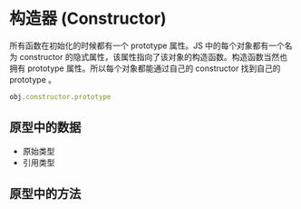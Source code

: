 # 构造器 (Constructor)

所有函数在初始化的时候都有一个 prototype 属性。JS 中的每个对象都有一个名为 constructor 的隐式属性，该属性指向了该对象的构造函数。构造函数当然也拥有 prototype 属性。所以每个对象都能通过自己的 constructor 找到自己的 prototype 。

```js
obj.constructor.prototype
```

## 原型中的数据

- 原始类型
- 引用类型

## 原型中的方法
